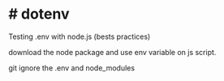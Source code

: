 <h1># dotenv</h1>

<p>Testing .env with node.js (bests practices)</p>
<p>download the node package and use env variable on js script.</p>
<p>git ignore the .env and node_modules</>


